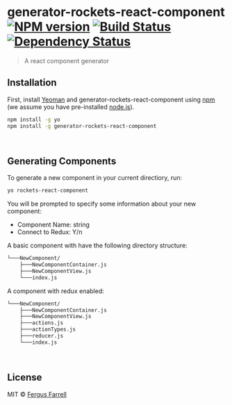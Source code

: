 # generator-rockets-react-component [![NPM version][npm-image]][npm-url] [![Build Status][travis-image]][travis-url] [![Dependency Status][daviddm-image]][daviddm-url]
> A react component generator

## Installation

First, install [Yeoman](http://yeoman.io) and generator-rockets-react-component using [npm](https://www.npmjs.com/) (we assume you have pre-installed [node.js](https://nodejs.org/)).

```bash
npm install -g yo
npm install -g generator-rockets-react-component
```
<br>

## Generating Components

To generate a new component in your current directiory, run:
```bash
yo rockets-react-component
```
You will be prompted to specify some information about your new component:
- Component Name: string
- Connect to Redux: Y/n

A basic component with have the following directory structure:
```bash
└───NewComponent/
    ├───NewComponentContainer.js
    ├───NewComponentView.js
    └───index.js
```

A component with redux enabled:
```bash
└───NewComponent/
    ├───NewComponentContainer.js
    ├───NewComponentView.js
    ├───actions.js
    ├───actionTypes.js
    ├───reducer.js
    └───index.js
```

<br>

## License

MIT © [Fergus Farrell]()


[npm-image]: https://badge.fury.io/js/generator-rockets-react-component.svg
[npm-url]: https://npmjs.org/package/generator-rockets-react-component
[travis-image]: https://travis-ci.com/fergusfrl/generator-rockets-react-component.svg?branch=master
[travis-url]: https://travis-ci.com/fergusfrl/generator-rockets-react-component
[daviddm-image]: https://david-dm.org/fergusfrl/generator-rockets-react-component.svg?theme=shields.io
[daviddm-url]: https://david-dm.org/fergusfrl/generator-rockets-react-component
